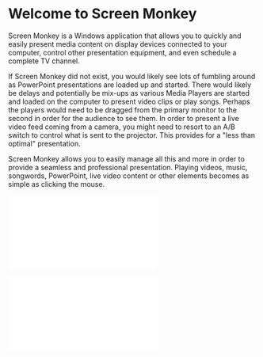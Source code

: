 Welcome to Screen Monkey
========================

Screen Monkey is a Windows application that allows you to quickly and easily present media content on display devices connected to your computer, control other presentation equipment, and even schedule a complete TV channel.

If Screen Monkey did not exist, you would likely see lots of fumbling around as PowerPoint presentations are loaded up and started. There would likely be delays and potentially be mix-ups as various Media Players are started and loaded on the computer to present video clips or play songs. Perhaps the players would need to be dragged from the primary monitor to the second in order for the audience to see them. In order to present a live video feed coming from a camera, you might need to resort to an A/B switch to control what is sent to the projector. This provides for a "less than optimal" presentation.

Screen Monkey allows you to easily manage all this and more in order to provide a seamless and professional presentation. Playing videos, music, songwords, PowerPoint, live video content or other elements becomes as simple as clicking the mouse.

![Quick Reference Guide](/reference/QuickReference.md)

![Quick Start Guide](/start/QuickStart.md)
